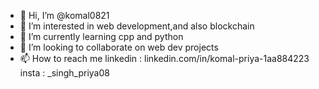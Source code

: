 - 👋 Hi, I’m @komal0821
- 👀 I’m interested in web development,and also blockchain
- 🌱 I’m currently learning cpp and python
- 💞️ I’m looking to collaborate on web dev projects
- 📫 How to reach me linkedin : linkedin.com/in/komal-priya-1aa884223
                      insta : _singh_priya08

<!---
komal0821/komal0821 is a ✨ special ✨ repository because its `README.md` (this file) appears on your GitHub profile.
You can click the Preview link to take a look at your changes.
--->
